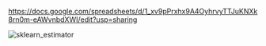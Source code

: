 https://docs.google.com/spreadsheets/d/1_xv9pPrxhx9A4OyhrvyTTJuKNXk8rn0m-eAWvnbdXWI/edit?usp=sharing

![sklearn_estimator](sklearn_estimator.png)

